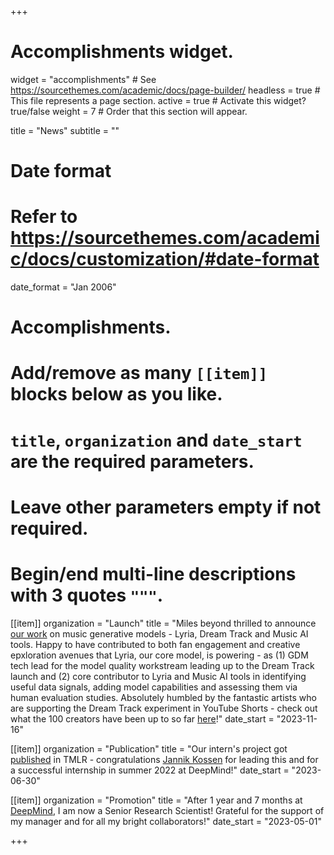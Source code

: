 +++
# Accomplishments widget.
widget = "accomplishments"  # See https://sourcethemes.com/academic/docs/page-builder/
headless = true  # This file represents a page section.
active = true  # Activate this widget? true/false
weight = 7  # Order that this section will appear.

title = "News"
subtitle = ""

# Date format
#   Refer to https://sourcethemes.com/academic/docs/customization/#date-format
date_format = "Jan 2006"

# Accomplishments.
#   Add/remove as many `[[item]]` blocks below as you like.
#   `title`, `organization` and `date_start` are the required parameters.
#   Leave other parameters empty if not required.
#   Begin/end multi-line descriptions with 3 quotes `"""`.

[[item]]
  organization = "Launch"
  title = "Miles beyond thrilled to announce [our work](https://deepmind.google/discover/blog/transforming-the-future-of-music-creation/) on music generative models - Lyria, Dream Track and Music AI tools. Happy to have contributed to both fan engagement and creative epxloration avenues that Lyria, our core model, is powering - as (1) GDM tech lead for the model quality workstream leading up to the Dream Track launch and (2) core contributor to Lyria and Music AI tools in identifying useful data signals, adding model capabilities and assessing them via human evaluation studies. Absolutely humbled by the fantastic artists who are supporting the Dream Track experiment in YouTube Shorts - check out what the 100 creators have been up to so far [here](https://www.youtube.com/results?search_query=dreamtrackai)!"
  date_start = "2023-11-16"

[[item]]
  organization = "Publication"
  title = "Our intern's project got [published](https://openreview.net/forum?id=Gbu1bHQhEL) in TMLR - congratulations [Jannik Kossen](https://www.jlko.eu/) for leading this and for a successful internship in summer 2022 at DeepMind!"
  date_start = "2023-06-30"

[[item]]
  organization = "Promotion"
  title = "After 1 year and 7 months at [DeepMind](https://www.deepmind.com/), I am now a Senior Research Scientist! Grateful for the support of my manager and for all my bright collaborators!"
  date_start = "2023-05-01"

+++
